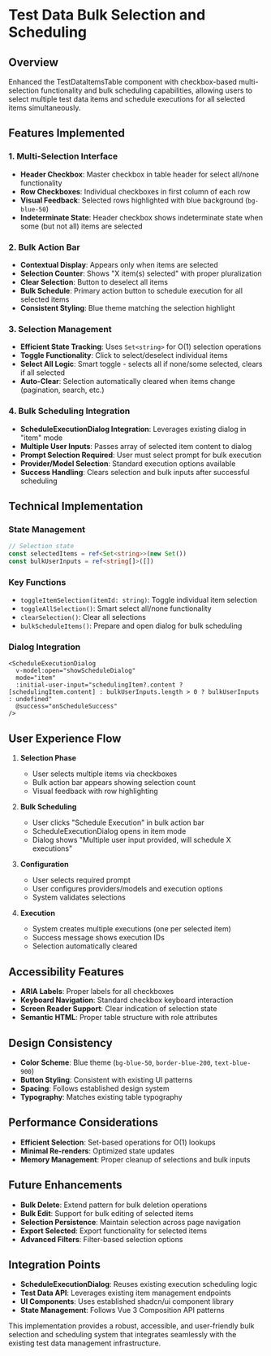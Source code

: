 # Test Data Bulk Selection and Scheduling

## Overview
Enhanced the TestDataItemsTable component with checkbox-based multi-selection functionality and bulk scheduling capabilities, allowing users to select multiple test data items and schedule executions for all selected items simultaneously.

## Features Implemented

### 1. Multi-Selection Interface
- **Header Checkbox**: Master checkbox in table header for select all/none functionality
- **Row Checkboxes**: Individual checkboxes in first column of each row
- **Visual Feedback**: Selected rows highlighted with blue background (`bg-blue-50`)
- **Indeterminate State**: Header checkbox shows indeterminate state when some (but not all) items are selected

### 2. Bulk Action Bar
- **Contextual Display**: Appears only when items are selected
- **Selection Counter**: Shows "X item(s) selected" with proper pluralization
- **Clear Selection**: Button to deselect all items
- **Bulk Schedule**: Primary action button to schedule execution for all selected items
- **Consistent Styling**: Blue theme matching the selection highlight

### 3. Selection Management
- **Efficient State Tracking**: Uses `Set<string>` for O(1) selection operations
- **Toggle Functionality**: Click to select/deselect individual items
- **Select All Logic**: Smart toggle - selects all if none/some selected, clears if all selected
- **Auto-Clear**: Selection automatically cleared when items change (pagination, search, etc.)

### 4. Bulk Scheduling Integration
- **ScheduleExecutionDialog Integration**: Leverages existing dialog in "item" mode
- **Multiple User Inputs**: Passes array of selected item content to dialog
- **Prompt Selection Required**: User must select prompt for bulk execution
- **Provider/Model Selection**: Standard execution options available
- **Success Handling**: Clears selection and bulk inputs after successful scheduling

## Technical Implementation

### State Management
```typescript
// Selection state
const selectedItems = ref<Set<string>>(new Set())
const bulkUserInputs = ref<string[]>([])
```

### Key Functions
- `toggleItemSelection(itemId: string)`: Toggle individual item selection
- `toggleAllSelection()`: Smart select all/none functionality
- `clearSelection()`: Clear all selections
- `bulkScheduleItems()`: Prepare and open dialog for bulk scheduling

### Dialog Integration
```vue
<ScheduleExecutionDialog 
  v-model:open="showScheduleDialog" 
  mode="item"
  :initial-user-input="schedulingItem?.content ? [schedulingItem.content] : bulkUserInputs.length > 0 ? bulkUserInputs : undefined"
  @success="onScheduleSuccess" 
/>
```

## User Experience Flow

1. **Selection Phase**
   - User selects multiple items via checkboxes
   - Bulk action bar appears showing selection count
   - Visual feedback with row highlighting

2. **Bulk Scheduling**
   - User clicks "Schedule Execution" in bulk action bar
   - ScheduleExecutionDialog opens in item mode
   - Dialog shows "Multiple user input provided, will schedule X executions"

3. **Configuration**
   - User selects required prompt
   - User configures providers/models and execution options
   - System validates selections

4. **Execution**
   - System creates multiple executions (one per selected item)
   - Success message shows execution IDs
   - Selection automatically cleared

## Accessibility Features
- **ARIA Labels**: Proper labels for all checkboxes
- **Keyboard Navigation**: Standard checkbox keyboard interaction
- **Screen Reader Support**: Clear indication of selection state
- **Semantic HTML**: Proper table structure with role attributes

## Design Consistency
- **Color Scheme**: Blue theme (`bg-blue-50`, `border-blue-200`, `text-blue-900`)
- **Button Styling**: Consistent with existing UI patterns
- **Spacing**: Follows established design system
- **Typography**: Matches existing table typography

## Performance Considerations
- **Efficient Selection**: Set-based operations for O(1) lookups
- **Minimal Re-renders**: Optimized state updates
- **Memory Management**: Proper cleanup of selections and bulk inputs

## Future Enhancements
- **Bulk Delete**: Extend pattern for bulk deletion operations
- **Bulk Edit**: Support for bulk editing of selected items
- **Selection Persistence**: Maintain selection across page navigation
- **Export Selected**: Export functionality for selected items
- **Advanced Filters**: Filter-based selection options

## Integration Points
- **ScheduleExecutionDialog**: Reuses existing execution scheduling logic
- **Test Data API**: Leverages existing item management endpoints
- **UI Components**: Uses established shadcn/ui component library
- **State Management**: Follows Vue 3 Composition API patterns

This implementation provides a robust, accessible, and user-friendly bulk selection and scheduling system that integrates seamlessly with the existing test data management infrastructure.
